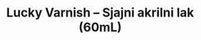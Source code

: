 ---
layout: product
title: "Lucky Varnish – Sjajni akrilni lak (60mL)"
price: "700" 
desc: "Akrilni Lak"
img_path: "/assets/img/A.MIG-2053.webp"
brand: "AMMO"
available: true
special_offer: false
new: false
soon: false
cat: "020000"
subcat: "020100"
subsubcat: "020104"
sifra: "A.MIG-2053"
popular: false
---